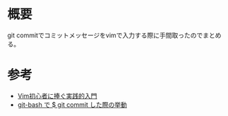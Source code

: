 # 概要
git commitでコミットメッセージをvimで入力する際に手間取ったのでまとめる。

# 参考
- [Vim初心者に捧ぐ実践的入門](https://qiita.com/okamos/items/c97970ab34ff55ff3167)
- [git-bash で $ git commit した際の挙動](https://qiita.com/Adan2JP/items/7c0bb0d81759a1da77f4)


